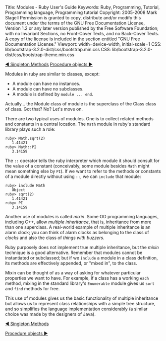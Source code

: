 Title: Modules - Ruby User's Guide
Keywords: Ruby, Programming, Tutorial, Programming language, Programming tutorial
Copyright: 2005-2008 Mark Slagell
           Permission is granted to copy, distribute and/or modify this document under the terms of the GNU Free Documentation License, Version 1.2 or any later version published by the Free Software Foundation; with no Invariant Sections, no Front-Cover Texts, and no Back-Cover Texts.
           A copy of the license is included in the section entitled "GNU Free Documentation License."
Viewport: width=device-width, initial-scale=1
CSS: lib/bootstrap-3.2.0-dist/css/bootstrap.min.css
CSS: lib/bootstrap-3.2.0-dist/css/bootstrap-theme.min.css

<div class="container">
<!-- Previous page -->
<a href="singletonmethods.html" class="btn btn-default">&#9668; Singleton Methods</a>
<!-- Next page -->
<a href="procobjects.html" class="btn btn-default">Procedure objects &#9658;</a>

Modules in ruby are similar to classes, except:

- A module can have no instances.
- A module can have no subclasses.
- A module is defined by `module ... end`.

Actually... the Module class of module is the superclass of the
Class class of class.  Got that? No? Let's move
on.

There are two typical uses of modules.  One is to collect
related methods and constants in a central location.  The
`Math` module in ruby's standard library plays such a
role:

    ruby> Math.sqrt(2)
       1.41421
    ruby> Math::PI
       3.14159

The `::` operator tells the ruby interpreter which module it
should consult for the value of a constant (conceivably, some module
besides `Math` might mean something else by `PI`).
If we want to refer to the methods or constants of a module directly
without using `::`, we can `include` that module:

    ruby> include Math
       Object
    ruby> sqrt(2)
       1.41421
    ruby> PI
       3.14159

Another use of modules is called *mixin*.  Some OO
programming languages, including C++, allow *multiple
inheritance*, that is, inheritance from more than one
superclass.  A real-world example of multiple inheritance is an
alarm clock; you can think of alarm clocks as belonging to the class
of *clocks* and also the class of *things with
buzzers*.

Ruby purposely does not implement true multiple inheritance, but
the *mixin* technique is a good alternative.  Remember that
modules cannot be instantiated or subclassed; but if we
`include` a module in a class definition, its methods are
effectively appended, or "mixed in", to the class.

Mixin can be thought of as a way of asking for whatever particular
properties we want to have.  For example, if a class has a
working `each` method, mixing in the standard library's
`Enumerable` module gives us `sort` and
`find` methods for free.

This use of modules gives us the basic functionality of multiple
inheritance but allows us to represent class relationships with a
simple tree structure, and so simplifies the language implementation
considerably (a similar choice was made by the designers of Java).

<!-- Previous page -->
<a href="singletonmethods.html" class="btn btn-default">&#9668; Singleton Methods</a>
<!-- Next page -->
<a href="procobjects.html" class="btn btn-default">Procedure objects &#9658;</a>
</div>
<script src="lib/jquery-1.11.1.min.js"></script>
<script src="lib/bootstrap-3.2.0-dist/js/bootstrap.min.js"></script>
